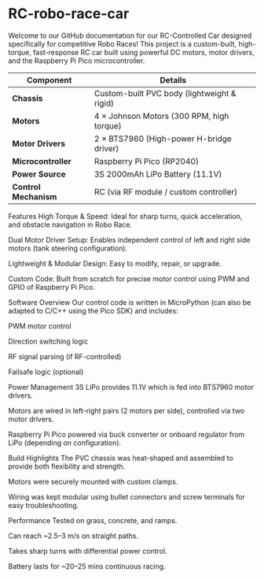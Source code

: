 # RC-robo-race-car
Welcome to our GitHub documentation for our RC-Controlled Car designed specifically for competitive Robo Races! This project is a custom-built, high-torque, fast-response RC car built using powerful DC motors, motor drivers, and the Raspberry Pi Pico microcontroller.

| Component             | Details                                     |
| --------------------- | ------------------------------------------- |
| **Chassis**           | Custom-built PVC body (lightweight & rigid) |
| **Motors**            | 4 × Johnson Motors (300 RPM, high torque)   |
| **Motor Drivers**     | 2 × BTS7960 (High-power H-bridge driver)    |
| **Microcontroller**   | Raspberry Pi Pico (RP2040)                  |
| **Power Source**      | 3S 2000mAh LiPo Battery (11.1V)             |
| **Control Mechanism** | RC (via RF module / custom controller)      |

 Features
High Torque & Speed: Ideal for sharp turns, quick acceleration, and obstacle navigation in Robo Race.

Dual Motor Driver Setup: Enables independent control of left and right side motors (tank steering configuration).

Lightweight & Modular Design: Easy to modify, repair, or upgrade.

Custom Code: Built from scratch for precise motor control using PWM and GPIO of Raspberry Pi Pico.

 Software Overview
Our control code is written in MicroPython (can also be adapted to C/C++ using the Pico SDK) and includes:

PWM motor control

Direction switching logic

RF signal parsing (if RF-controlled)

Failsafe logic (optional)

 Power Management
3S LiPo provides 11.1V which is fed into BTS7960 motor drivers.

Motors are wired in left-right pairs (2 motors per side), controlled via two motor drivers.

Raspberry Pi Pico powered via buck converter or onboard regulator from LiPo (depending on configuration).

Build Highlights
The PVC chassis was heat-shaped and assembled to provide both flexibility and strength.

Motors were securely mounted with custom clamps.

Wiring was kept modular using bullet connectors and screw terminals for easy troubleshooting.

Performance
Tested on grass, concrete, and ramps.

Can reach ~2.5–3 m/s on straight paths.

Takes sharp turns with differential power control.

Battery lasts for ~20–25 mins continuous racing.
